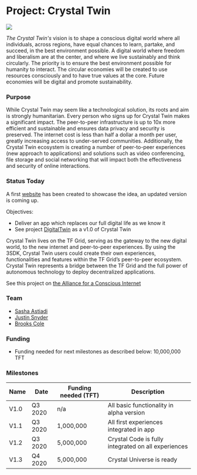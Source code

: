 # Project: Crystal Twin

![](https://www.consciousinternet.org/threefold/info/projects/crystal_twin/crystal_twin.png)

*The Crystal Twin's* vision is to shape a conscious digital world where all individuals, across regions, have equal chances to learn, partake, and succeed, in the best environment possible. A digital world where freedom and liberalism are at the center, and where we live sustainably and think circularly. The priority is to ensure the best environment possible for humanity to interact. The circular economies will be created to use resources consciously and to have true values at the core. Future economies will be digital and promote sustainability.

### Purpose

While Crystal Twin may seem like a technological solution, its roots and aim is strongly humanitarian. Every person who signs up for Crystal Twin makes a significant impact. The peer-to-peer infrastructure is up to 10x more efficient and sustainable and ensures data privacy and security is preserved. The internet cost is less than half a dollar a month per user, greatly increasing access to under-served communities. Additionally, the Crystal Twin ecosystem is creating a number of peer-to-peer experiences (new approach to applications) and solutions such as video conferencing, file storage and social networking that will impact both the effectiveness and security of online interactions.

### Status Today

A first [website](https://3bot.org/) has been created to showcase the idea, an updated version is coming up.

Objectives:
- Deliver an app which replaces our full digital life as we know it
- See project [DigitalTwin](digitalyou) as a v1.0 of Crystal Twin

Crystal Twin lives on the TF Grid, serving as the gateway to the new digital world, to the new internet and peer-to-peer experiences. By using the 3SDK, Crystal Twin users could create their own experiences, functionalities and features within the TF Grid’s peer-to-peer ecosystem. Crystal Twin represents a bridge between the TF Grid and the full power of autonomous technology to deploy decentralized applications.

See this project on [the Alliance for a Conscious Internet](https://www.consciousinternet.org/index.html#/projects/Crystal%20Twin)

### Team

- [Sasha Astiadi](https://www.consciousinternet.org/#/people/sasha_astiadi)
- [Justin Snyder](https://www.consciousinternet.org/#/people/justin_snyder)
- [Brooks Cole](https://www.consciousinternet.org/#/people/brooks_cole)

### Funding

- Funding needed for next milestones as described below: 10,000,000 TFT

### Milestones

| Name         | Date   | Funding needed (TFT)| Description |
|:-------------|--------|-------------|-------------|
| V1.0 |  Q3 2020 | n/a | All basic functionality in alpha version |
| V1.1 |  Q3 2020 | 1,000,000 | All first experiences integrated in app |
| V1.2 |  Q3 2020 | 5,000,000 | Crystal Code is fully integrated on all experiences |
| V1.3 |  Q4 2020 | 5,000,000 | Crystal Universe is ready|
